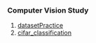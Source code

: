 ﻿### Computer Vision Study

1. [datasetPractice](https://tomivvon.tistory.com/63)
2. [cifar_classification](https://velog.io/@juhyunhan/cifar-classification-resnet)
